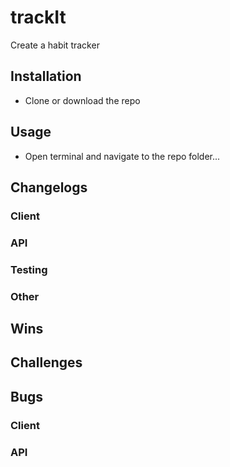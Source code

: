 # trackIt
Create a habit tracker

## Installation
- Clone or download the repo

## Usage
- Open terminal and navigate to the repo folder...

## Changelogs
### Client

### API

### Testing

### Other

## Wins 

## Challenges

## Bugs
### Client

### API